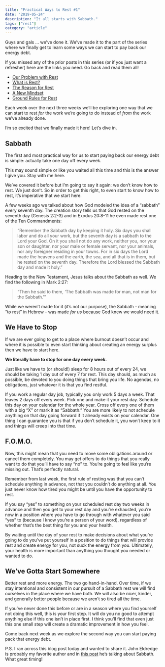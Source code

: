 ```yaml
---
title: "Practical Ways to Rest #1"
date: "2019-05-24"
description: "It all starts with Sabbath."
tags: ["rest"]
category: "article"
---
```


Guys and gals … we’ve done it. We’ve made it to the part of the series where we finally get to learn some ways we can start to pay back our energy debt.

If you missed any of the prior posts in this series (or if you just want a refresher) here are the links you need. Go back and read them all!

- [Our Problem with Rest](https://www.richarddubay.com/2019/04/12/our-problem-with-rest/)
- [What is Rest?](https://www.richarddubay.com/2019/04/19/what-is-rest/)
- [The Reason for Rest](https://www.richarddubay.com/2019/05/03/the-reason-for-rest/)
- [A New Mindset](https://www.richarddubay.com/2019/05/10/a-new-mindset/)
- [Ground Rules for Rest](https://www.richarddubay.com/2019/05/17/ground-rules-for-rest/)

Each week over the next three weeks we’ll be exploring one way that we can start to rest _for_ the work we’re going to do instead of _from_ the work we’ve already done.

I’m so excited that we finally made it here! Let’s dive in.

## Sabbath

The first and most practical way for us to start paying back our energy debt is simple: actually take one day off every week.

This may sound simple or like you waited all this time and this is the answer I give you. Stay with me here.

We’ve covered it before but I’m going to say it again: we don’t know how to rest. We just don’t. So in order to get this right, to even start to know how to rest, it’s imperative that we start here.

A few weeks ago we talked about how God modeled the idea of a “sabbath” every seventh day. The creation story tells us that God rested on the seventh day (Genesis 2:2-3) and in Exodus 20:8-11 he even made rest one of the Ten Commandments:

> “Remember the Sabbath day by keeping it holy. Six days you shall labor and do all your work, but the seventh day is a sabbath to the Lord your God. On it you shall not do any work, neither you, nor your son or daughter, nor your male or female servant, nor your animals, nor any foreigner residing in your towns. For in six days the Lord made the heavens and the earth, the sea, and all that is in them, but he rested on the seventh day. Therefore the Lord blessed the Sabbath day and made it holy.”

Heading to the New Testament, Jesus talks about the Sabbath as well. We find the following in Mark 2:27:

> “Then he said to them, ‘The Sabbath was made for man, not man for the Sabbath.’”

While we weren’t made for it (it’s not our purpose), the Sabbath - meaning “to rest” in Hebrew - was made _for us_ because God knew we would need it.

## We Have to Stop

If we are ever going to get to a place where burnout doesn’t occur and where it is possible to even start thinking about creating an energy surplus then we have to start here.

**We literally have to stop for one day every week.**

Just like we have to (or should!) sleep for 8 hours out of every 24, we should be taking 1 day out of every 7 for rest. This day should, as much as possible, be devoted to you doing things that bring you life. No agendas, no obligations, just whatever it is that you find restful.

If you work a regular day job, typically you only work 5 days a week. That leaves 2 days off every week. Pick one and make it your rest day. Schedule this day on your calendar for the whole year. Cross off every one of them with a big “X” or mark it as “Sabbath.” You are more likely to not schedule anything on that day going forward if it already exists on your calendar. One thing I can guarantee you is that if you don’t schedule it, you won’t keep to it and things will creep into that time.

## F.O.M.O.

Now, this might mean that you need to move some obligations around or cancel them completely. You may get offers to do things that you really want to do that you’ll have to say “no” to. You’re going to feel like you’re missing out. That’s perfectly natural.

Remember from last week, the first rule of resting was that you can’t schedule anything in advance, not that you couldn’t do anything at all. You just never know how tired you might be until you have the opportunity to rest.

If you say “yes” to something on your scheduled rest day two weeks in advance and then you get to your rest day and you’re exhausted, you’re now in a position where you have to go through with whatever you said “yes” to (because I know you’re a person of your word), regardless of whether that’s the best thing for you and your health.

By waiting until the day of your rest to make decisions about what you’re going to do you’ve put yourself in a position to do things that will provide rest and create energy for you, not suck the energy from you. Ultimately, your health is more important than anything you thought you needed or wanted to do.

## We’ve Gotta Start Somewhere

Better rest and more energy. The two go hand-in-hand. Over time, if we stay intentional and consistent in our pursuit of a Sabbath rest we will find ourselves in the place where we have both. We will also be nicer, kinder, and generally better people because we aren’t so tired all the time.

If you’ve never done this before or are in a season where you find yourself not doing this well, this is your first step. It will do you no good to attempt anything else if this one isn’t in place first. I think you’ll find that even just this one small step will create a dramatic improvement in how you feel.

Come back next week as we explore the second way you can start paying pack that energy debt.

P.S. I ran across this blog post today and wanted to share it. John Eldredge is probably my favorite author and in [this post](http://www.ransomedheart.com/blogs/john/summer-sabbath-0) he’s talking about Sabbath. What great timing!
